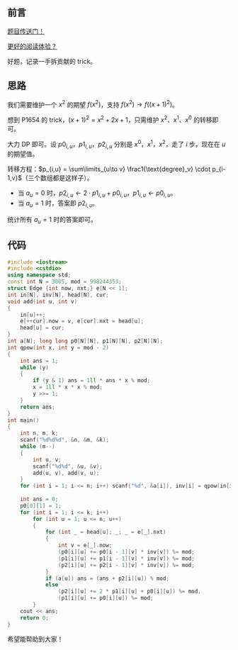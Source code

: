 ## 前言

[题目传送门！](https://www.luogu.com.cn/problem/AT_abc277_g)

[更好的阅读体验？](https://www.cnblogs.com/liangbowen/p/17464231.html)

好题，记录一手拆贡献的 trick。

## 思路

我们需要维护一个 $x^2$ 的期望 $f(x^2)$，支持 $f(x^2) \to f\Big((x+1)^2\Big)$。

想到 P1654 的 trick，$(x+1)^2 = x^2 + 2x + 1$，只需维护 $x^2$、$x^1$、$x^0$ 的转移即可。

大力 DP 即可。设 $p0_{i,u}$，$p1_{i,u}$，$p2_{i,u}$ 分别是 $x^0$，$x^1$，$x^2$，走了 $i$ 步，现在在 $u$ 的期望值。

转移方程：$p_{i,u} = \sum\limits_{u\to v} \frac1{\text{degree}_v} \cdot p_{i-1,v}$（三个数组都是这样子）。

+ 当 $a_u = 0$ 时，$p2_{i,u} \gets 2 \cdot p1_{i,u} + p0_{i,u}$，$p1_{i,u} \gets p0_{i,u}$。
+ 当 $a_u = 1$ 时，答案即 $p2_{i,u}$。

统计所有 $a_u=1$ 时的答案即可。

## 代码

```cpp
#include <iostream>
#include <cstdio>
using namespace std;
const int N = 3005, mod = 998244353;
struct Edge {int now, nxt;} e[N << 1];
int in[N], inv[N], head[N], cur;
void add(int u, int v)
{
	in[u]++;
	e[++cur].now = v, e[cur].nxt = head[u];
	head[u] = cur;
}
int a[N]; long long p0[N][N], p1[N][N], p2[N][N];
int qpow(int x, int y = mod - 2)
{
	int ans = 1;
	while (y)
	{
		if (y & 1) ans = 1ll * ans * x % mod;
		x = 1ll * x * x % mod;
		y >>= 1;
	}
	return ans;
}
int main()
{
	int n, m, k;
	scanf("%d%d%d", &n, &m, &k);
	while (m--)
	{
		int u, v;
		scanf("%d%d", &u, &v);
		add(u, v), add(v, u);
	}
	for (int i = 1; i <= n; i++) scanf("%d", &a[i]), inv[i] = qpow(in[i]);
	
	int ans = 0;
	p0[0][1] = 1;
	for (int i = 1; i <= k; i++)
		for (int u = 1; u <= n; u++)
		{
			for (int _ = head[u]; _; _ = e[_].nxt)
			{
				int v = e[_].now;
				(p0[i][u] += p0[i - 1][v] * inv[v]) %= mod;
				(p1[i][u] += p1[i - 1][v] * inv[v]) %= mod;
				(p2[i][u] += p2[i - 1][v] * inv[v]) %= mod;
			}
			if (a[u]) ans = (ans + p2[i][u]) % mod;
			else
				(p2[i][u] += 2 * p1[i][u] + p0[i][u]) %= mod,
				(p1[i][u] += p0[i][u]) %= mod;
		}
	cout << ans;
	return 0;
}
```

希望能帮助到大家！